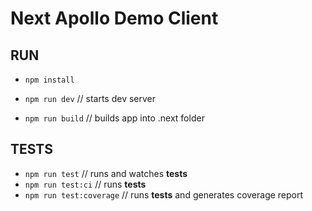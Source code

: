 # Next Apollo Demo Client

## RUN

 - `npm install`
 - `npm run dev` // starts dev server

 - `npm run build` // builds app into .next folder

## TESTS

 - `npm run test` // runs and watches __tests__
 - `npm run test:ci` // runs __tests__
 - `npm run test:coverage` // runs __tests__ and generates coverage report